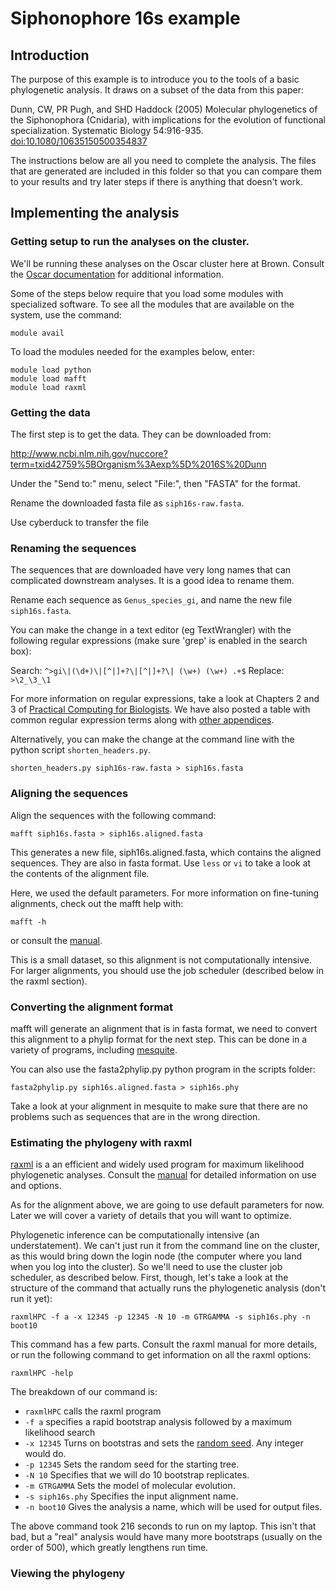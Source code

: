 # Siphonophore 16s example

## Introduction

The purpose of this example is to introduce you to the tools of a basic
phylogenetic analysis. It draws on a subset of the data from this paper:

Dunn, CW, PR Pugh, and SHD Haddock (2005) Molecular phylogenetics of the 
Siphonophora (Cnidaria), with implications for the evolution of functional 
specialization. Systematic Biology 54:916-935.
[doi:10.1080/10635150500354837](http://dx.doi.org/10.1080/10635150500354837)

The instructions below are all you need to complete the analysis. The files 
that are generated are included in this folder so that you can compare them 
to your results and try later steps if there is anything that doesn't work.

## Implementing the analysis


### Getting setup to run the analyses on the cluster.

We'll be running these analyses on the Oscar cluster here at Brown. Consult the 
[Oscar documentation](http://www.brown.edu/Departments/CCV/doc) for additional 
information.

Some of the steps below require that you load some modules with specialized 
software. To see all the modules that are available on the system, use the 
command:

    module avail

To load the modules needed for the examples below, enter:

    module load python
    module load mafft
    module load raxml


### Getting the data

The first step is to get the data. They can be downloaded from:

http://www.ncbi.nlm.nih.gov/nuccore?term=txid42759%5BOrganism%3Aexp%5D%2016S%20Dunn

Under the "Send to:" menu, select "File:", then "FASTA" for the format.

Rename the downloaded fasta file as `siph16s-raw.fasta`.

Use cyberduck to transfer the file 


### Renaming the sequences

The sequences that are downloaded have very long names that can complicated 
downstream analyses. It is a good idea to rename them. 

Rename each sequence as `Genus_species_gi`, and name the new file 
`siph16s.fasta`.

You can make the change in a text editor (eg TextWrangler) with the following 
regular expressions (make sure 'grep' is enabled in the search box):

Search:  `^>gi\|(\d+)\|[^|]+?\|[^|]+?\| (\w+) (\w+) .+$`
Replace: `>\2_\3_\1`

For more information on regular expressions, take a look at Chapters 2 and 3 of 
[Practical Computing for Biologists](http://practicalcomputing.org). We have 
also posted a table with common regular expression terms along with [other 
appendices](http://practicalcomputing.org/files/PCfB_Appendices.pdf).

Alternatively, you can make the change at the command line with the python 
script `shorten_headers.py`.

    shorten_headers.py siph16s-raw.fasta > siph16s.fasta


### Aligning the sequences

Align the sequences with the following command:

    mafft siph16s.fasta > siph16s.aligned.fasta

This generates a new file, siph16s.aligned.fasta, which contains the aligned 
sequences. They are also in fasta format. Use `less` or `vi` to take a look at 
the contents of the alignment file.

Here, we used the default parameters. For more information on fine-tuning 
alignments, check out the mafft help with:

    mafft -h

or consult the [manual](http://mafft.cbrc.jp/alignment/software/).

This is a small dataset, so this alignment is not computationally intensive. 
For larger alignments, you should use the job scheduler (described below in 
the raxml section).


### Converting the alignment format

mafft will generate an alignment that is in fasta format, we need to convert 
this alignment to a phylip format for the next step. This can be done in 
a variety of programs, including 
[mesquite](http://mesquiteproject.org/mesquite/mesquite.html).

You can also use the fasta2phylip.py python program in the scripts folder:

    fasta2phylip.py siph16s.aligned.fasta > siph16s.phy

Take a look at your alignment in mesquite to make sure that there are no 
problems such as sequences that are in the wrong direction.


### Estimating the phylogeny with raxml

[raxml](https://github.com/stamatak/standard-RAxML) is a an efficient and 
widely used program for maximum likelihood phylogenetic analyses. Consult the 
[manual](http://sco.h-its.org/exelixis/oldPage/RAxML-Manual.7.0.4.pdf) for 
detailed information on use and options.

As for the alignment above, we are going to use default parameters for now. 
Later we will cover a variety of details that you will want to optimize.

Phylogenetic inference can be computationally intensive (an understatement). 
We can't just run it from the command line on the cluster, as this would bring 
down the login node (the computer where you land when you log into the cluster). 
So we'll need to use the cluster job scheduler, as described below. First, 
though, let's take a look at the structure of the command that actually runs 
the phylogenetic analysis (don't run it yet):

    raxmlHPC -f a -x 12345 -p 12345 -N 10 -m GTRGAMMA -s siph16s.phy -n boot10
    
This command has a few parts. Consult the raxml manual for more details, or run 
the following command to get information on all the raxml options:

    raxmlHPC -help

The breakdown of our command is:
- `raxmlHPC` calls the raxml program
- `-f a` specifies a rapid bootstrap analysis followed by a maximum likelihood 
search
- `-x 12345` Turns on bootstras and sets the 
[random seed](http://en.wikipedia.org/wiki/Random_seed). Any integer would do.
- `-p 12345` Sets the random seed for the starting tree.
- `-N 10` Specifies that we will do 10 bootstrap replicates.
- `-m GTRGAMMA` Sets the model of molecular evolution.
- `-s siph16s.phy` Specifies the input alignment name.
- `-n boot10` Gives the analysis a name, which will be used for output files.

The above command took 216 seconds to run on my laptop. This isn't that bad, 
but a "real" analysis would have many more bootstraps (usually on the order of 
500), which greatly lengthens run time.


### Viewing the phylogeny


